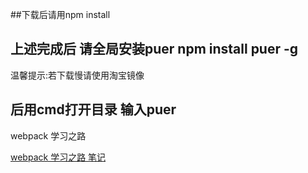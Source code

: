 ##下载后请用npm install

## 上述完成后 请全局安装puer  npm install puer -g

温馨提示:若下载慢请使用淘宝镜像

##  后用cmd打开目录 输入puer

webpack 学习之路

[webpack 学习之路 笔记](https://segmentfault.com/n/1330000011276768?token=aa5413935ba0e9001e70dba4dc471399)